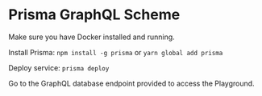 # Prisma GraphQL Scheme

Make sure you have Docker installed and running.  

Install Prisma: `npm install -g prisma` or `yarn global add prisma`  

Deploy service: `prisma deploy`  

Go to the GraphQL database endpoint provided to access the Playground.  
